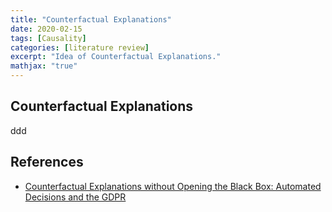 ```yaml
---
title: "Counterfactual Explanations"
date: 2020-02-15
tags: [Causality]
categories: [literature review]
excerpt: "Idea of Counterfactual Explanations."
mathjax: "true"
---
```



## Counterfactual Explanations

ddd



## References

* [Counterfactual Explanations without Opening the Black Box: Automated Decisions and the GDPR](https://arxiv.org/pdf/1711.00399.pdf)